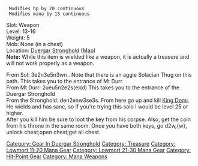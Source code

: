 ` Modifies hp by 20 continuous`  
` Modifies mana by 15 continuous`

Slot: Weapon  
Level: 13-16  
Weight: 5  
Mob: None (in a chest)  
Location: [Duergar Stronghold](:Category:_Duergar_Stronghold "wikilink")
([Map](Duergar_Stronghold_Map "wikilink"))  
**Note:** While this item is wielded like a weapon, it is actually a
treasure and will not work properly as a weapon.

From Sol: 3e2n3e5n3wn . Note that there is an aggie Solacian Thug on
this path. This takes you to the entrance of Mt Durr.  
From Mt Durr: 2ueu5n2e2s(e)(d) This takes you to the entrance of the
Duergar Stronghold  
From the Stronghold: den2enw3se3s. From here go up and kill [King
Domi](King_Domi "wikilink"). He wields and has sanc, so if you're trying
this solo I would be level 25 or higher.  
After you kill him be sure to loot the key from his corpse. Also, get
the coin from his throne in the same room. Once you have both keys, go
d2w,{w}, unlock chest;open chest;get all chest.

[Category: Gear In Duergar
Stronghold](Category:_Gear_In_Duergar_Stronghold "wikilink") [Category:
Treasure](Category:_Treasure "wikilink") [Category: Lowmort 11-20 Mana
Gear](Category:_Lowmort_11-20_Mana_Gear "wikilink") [Category: Lowmort
21-30 Mana Gear](Category:_Lowmort_21-30_Mana_Gear "wikilink")
[Category: Hit-Point Gear](Category:_Hit-Point_Gear "wikilink")
[Category: Mana Weapons](Category:_Mana_Weapons "wikilink")
